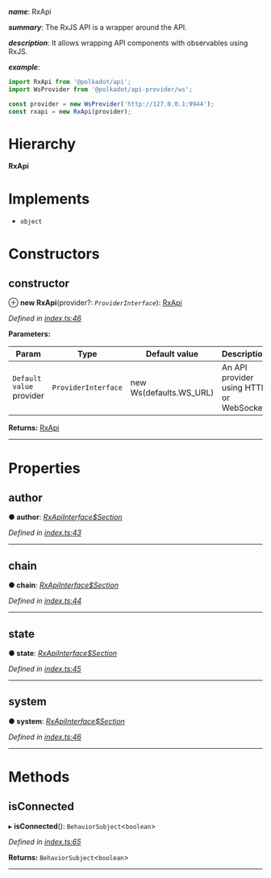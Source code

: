

*__name__*: RxApi

*__summary__*: The RxJS API is a wrapper around the API.

*__description__*: It allows wrapping API components with observables using RxJS.

*__example__*:   
```javascript
import RxApi from '@polkadot/api';
import WsProvider from '@polkadot/api-provider/ws';

const provider = new WsProvider('http://127.0.0.1:9944');
const rxapi = new RxApi(provider);
```

# Hierarchy

**RxApi**

# Implements

* `object`

# Constructors

<a id="constructor"></a>

##  constructor

⊕ **new RxApi**(provider?: *`ProviderInterface`*): [RxApi](_index_.rxapi.md)

*Defined in [index.ts:46](https://github.com/polkadot-js/api/blob/e8b1225/packages/api-rx/src/index.ts#L46)*

**Parameters:**

| Param | Type | Default value | Description |
| ------ | ------ | ------ | ------ |
| `Default value` provider | `ProviderInterface` |  new Ws(defaults.WS_URL) |  An API provider using HTTP or WebSocket |

**Returns:** [RxApi](_index_.rxapi.md)

___

# Properties

<a id="author"></a>

##  author

**● author**: *[RxApiInterface$Section](../modules/_types_d_.md#rxapiinterface_section)*

*Defined in [index.ts:43](https://github.com/polkadot-js/api/blob/e8b1225/packages/api-rx/src/index.ts#L43)*

___
<a id="chain"></a>

##  chain

**● chain**: *[RxApiInterface$Section](../modules/_types_d_.md#rxapiinterface_section)*

*Defined in [index.ts:44](https://github.com/polkadot-js/api/blob/e8b1225/packages/api-rx/src/index.ts#L44)*

___
<a id="state"></a>

##  state

**● state**: *[RxApiInterface$Section](../modules/_types_d_.md#rxapiinterface_section)*

*Defined in [index.ts:45](https://github.com/polkadot-js/api/blob/e8b1225/packages/api-rx/src/index.ts#L45)*

___
<a id="system"></a>

##  system

**● system**: *[RxApiInterface$Section](../modules/_types_d_.md#rxapiinterface_section)*

*Defined in [index.ts:46](https://github.com/polkadot-js/api/blob/e8b1225/packages/api-rx/src/index.ts#L46)*

___

# Methods

<a id="isconnected"></a>

##  isConnected

▸ **isConnected**(): `BehaviorSubject`<`boolean`>

*Defined in [index.ts:65](https://github.com/polkadot-js/api/blob/e8b1225/packages/api-rx/src/index.ts#L65)*

**Returns:** `BehaviorSubject`<`boolean`>

___

